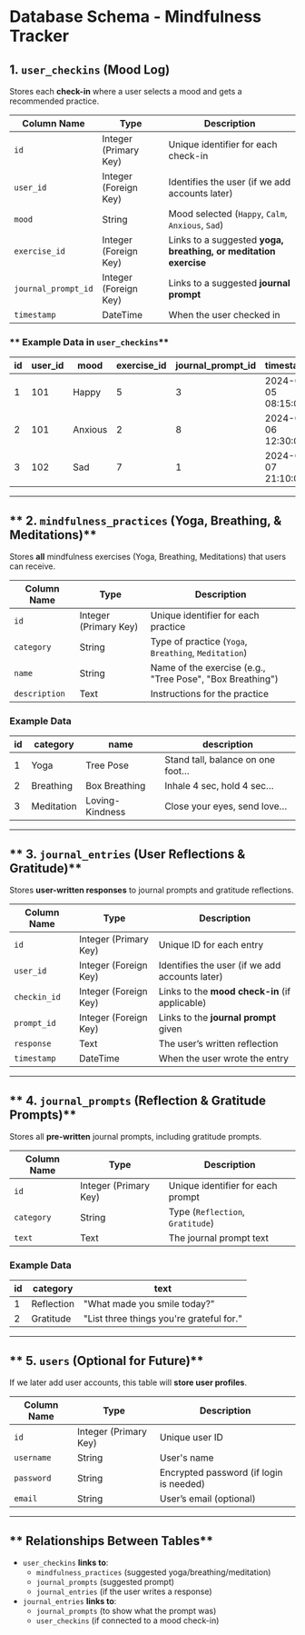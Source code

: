 # Database Schema - Mindfulness Tracker 

## **1. `user_checkins` (Mood Log)**
Stores each **check-in** where a user selects a mood and gets a recommended practice.

| Column Name    | Type        | Description |
|---------------|------------|-------------|
| `id`          | Integer (Primary Key) | Unique identifier for each check-in |
| `user_id`     | Integer (Foreign Key) | Identifies the user (if we add accounts later) |
| `mood`        | String | Mood selected (`Happy`, `Calm`, `Anxious`, `Sad`) |
| `exercise_id` | Integer (Foreign Key) | Links to a suggested **yoga, breathing, or meditation exercise** |
| `journal_prompt_id` | Integer (Foreign Key) | Links to a suggested **journal prompt** |
| `timestamp`   | DateTime | When the user checked in |

### ** Example Data in `user_checkins`**
| id | user_id | mood    | exercise_id | journal_prompt_id | timestamp           |
|----|---------|--------|-------------|--------------------|---------------------|
| 1  | 101     | Happy  | 5           | 3                  | 2024-03-05 08:15:00 |
| 2  | 101     | Anxious| 2           | 8                  | 2024-03-06 12:30:00 |
| 3  | 102     | Sad    | 7           | 1                  | 2024-03-07 21:10:00 |


---

## ** 2. `mindfulness_practices` (Yoga, Breathing, & Meditations)**
Stores **all** mindfulness exercises (Yoga, Breathing, Meditations) that users can receive.

| Column Name   | Type   | Description |
|--------------|--------|-------------|
| `id`         | Integer (Primary Key) | Unique identifier for each practice |
| `category`   | String | Type of practice (`Yoga`, `Breathing`, `Meditation`) |
| `name`       | String | Name of the exercise (e.g., "Tree Pose", "Box Breathing") |
| `description` | Text | Instructions for the practice |

### **Example Data**  
| id | category | name | description |
|----|----------|------|-------------|
| 1  | Yoga | Tree Pose | Stand tall, balance on one foot… |
| 2  | Breathing | Box Breathing | Inhale 4 sec, hold 4 sec… |
| 3  | Meditation | Loving-Kindness | Close your eyes, send love… |

---

## ** 3. `journal_entries` (User Reflections & Gratitude)**
Stores **user-written responses** to journal prompts and gratitude reflections.

| Column Name    | Type        | Description |
|---------------|------------|-------------|
| `id`          | Integer (Primary Key) | Unique ID for each entry |
| `user_id`     | Integer (Foreign Key) | Identifies the user (if we add accounts later) |
| `checkin_id`  | Integer (Foreign Key) | Links to the **mood check-in** (if applicable) |
| `prompt_id`   | Integer (Foreign Key) | Links to the **journal prompt** given |
| `response`    | Text | The user’s written reflection |
| `timestamp`   | DateTime | When the user wrote the entry |

---

## ** 4. `journal_prompts` (Reflection & Gratitude Prompts)**
Stores all **pre-written** journal prompts, including gratitude prompts.

| Column Name   | Type   | Description |
|--------------|--------|-------------|
| `id`         | Integer (Primary Key) | Unique identifier for each prompt |
| `category`   | String | Type (`Reflection`, `Gratitude`) |
| `text`       | Text | The journal prompt text |

### **Example Data**  
| id | category | text |
|----|----------|---------------------------|
| 1  | Reflection | "What made you smile today?" |
| 2  | Gratitude  | "List three things you're grateful for." |

---

## ** 5. `users` (Optional for Future)**
If we later add user accounts, this table will **store user profiles**.

| Column Name  | Type   | Description |
|-------------|--------|-------------|
| `id`        | Integer (Primary Key) | Unique user ID |
| `username`  | String | User's name |
| `password`  | String | Encrypted password (if login is needed) |
| `email`     | String | User’s email (optional) |

---

## ** Relationships Between Tables**
- `user_checkins` **links to**:
  - `mindfulness_practices` (suggested yoga/breathing/meditation)
  - `journal_prompts` (suggested prompt)
  - `journal_entries` (if the user writes a response)
- `journal_entries` **links to**:
  - `journal_prompts` (to show what the prompt was)
  - `user_checkins` (if connected to a mood check-in)

